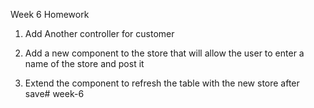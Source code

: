 Week 6 Homework


1. Add Another controller for customer

2. Add a new component to the store that will allow the user to enter a name of the store and post it

3. Extend the component to refresh the table with the new store after save# week-6
